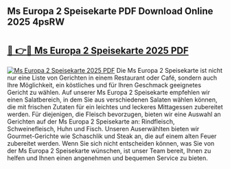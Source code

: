 ## Ms Europa 2 Speisekarte PDF Download Online 2025 4psRW

# <h2><a href="http://gc928kx.nevu.top/?p=Ms+Europa+2+Speisekarte">🔗 👉🔴 Ms Europa 2 Speisekarte 2025 PDF</a></h2>

[![Ms Europa 2 Speisekarte 2025 PDF](https://i.imgur.com/dBaPXMq.png)](http://gc928kx.nevu.top/?p=Ms+Europa+2+Speisekarte)
Die Ms Europa 2 Speisekarte ist nicht nur eine Liste von Gerichten in einem Restaurant oder Café, sondern auch Ihre Möglichkeit, ein köstliches und für Ihren Geschmack geeignetes Gericht zu wählen. Auf unserer Ms Europa 2 Speisekarte empfehlen wir einen Salatbereich, in dem Sie aus verschiedenen Salaten wählen können, die mit frischen Zutaten für ein leichtes und leckeres Mittagessen zubereitet werden. Für diejenigen, die Fleisch bevorzugen, bieten wir eine Auswahl an Gerichten auf der Ms Europa 2 Speisekarte an: Rindfleisch, Schweinefleisch, Huhn und Fisch. Unseren Auserwählten bieten wir Gourmet-Gerichte wie Schaschlik und Steak an, die auf einem alten Feuer zubereitet werden. Wenn Sie sich nicht entscheiden können, was Sie von der Ms Europa 2 Speisekarte wünschen, ist unser Team bereit, Ihnen zu helfen und Ihnen einen angenehmen und bequemen Service zu bieten.
